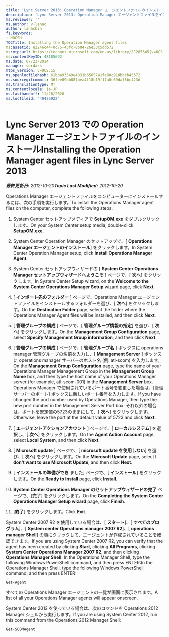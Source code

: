 ```yaml
---
title: 'Lync Server 2013: Operation Manager エージェントファイルのインストール'
description: 'Lync Server 2013: Operation Manager エージェントファイルをインストールしています。'
ms.reviewer: ''
ms.author: v-lanac
author: lanachin
f1.keywords:
- NOCSH
TOCTitle: Installing the Operation Manager agent files
ms:assetid: e2246c44-0c75-43fc-8b04-26e53c5dd572
ms:mtpsurl: https://technet.microsoft.com/en-us/library/JJ205345(v=OCS.15)
ms:contentKeyID: 48185692
ms.date: 07/23/2014
manager: serdars
mtps_version: v=OCS.15
ms.openlocfilehash: 61bba93549e4831b65657a1fe80c918bbcb45572
ms.sourcegitcommit: 36fee89bb887bea4f18b19f17a8c69daf5bc423d
ms.translationtype: MT
ms.contentlocale: ja-JP
ms.lasthandoff: 11/26/2020
ms.locfileid: "49426922"
---
```

# <a name="installing-the-operation-manager-agent-files-in-lync-server-2013"></a><span data-ttu-id="e344d-103">Lync Server 2013 での Operation Manager エージェントファイルのインストール</span><span class="sxs-lookup"><span data-stu-id="e344d-103">Installing the Operation Manager agent files in Lync Server 2013</span></span>

<div data-xmlns="http://www.w3.org/1999/xhtml">

<div class="topic" data-xmlns="http://www.w3.org/1999/xhtml" data-msxsl="urn:schemas-microsoft-com:xslt" data-cs="https://msdn.microsoft.com/">

<div data-asp="https://msdn2.microsoft.com/asp">



</div>

<div id="mainSection">

<div id="mainBody"><span data-ttu-id="e344d-104">

<span> </span></span><span class="sxs-lookup"><span data-stu-id="e344d-104">

<span> </span></span></span>

<span data-ttu-id="e344d-105">_**最終更新日:** 2012-10-20_</span><span class="sxs-lookup"><span data-stu-id="e344d-105">_**Topic Last Modified:** 2012-10-20_</span></span>

<span data-ttu-id="e344d-106">Operations Manager エージェントファイルをコンピューターにインストールするには、次の手順を実行します。</span><span class="sxs-lookup"><span data-stu-id="e344d-106">To install the Operations Manager agent files on the computer, complete the following steps.</span></span>

1.  <span data-ttu-id="e344d-107">System Center セットアップメディアで **SetupOM.exe** をダブルクリックします。</span><span class="sxs-lookup"><span data-stu-id="e344d-107">On your System Center setup media, double-click **SetupOM.exe**.</span></span>

2.  <span data-ttu-id="e344d-108">System Center Operation Manager のセットアップで、[ **Operations Manager エージェントのインストール**] をクリックします。</span><span class="sxs-lookup"><span data-stu-id="e344d-108">In System Center Operation Manager setup, click **Install Operations Manager Agent**.</span></span>

3.  <span data-ttu-id="e344d-109">System Center セットアップウィザードの [ **System Center Operations Manager セットアップウィザードへようこそ** ] ページで、[ **次へ**] をクリックします。</span><span class="sxs-lookup"><span data-stu-id="e344d-109">In System Center Setup wizard, on the **Welcome to the System Center Operations Manager Setup** wizard page, click **Next**.</span></span>

4.  <span data-ttu-id="e344d-110">[ **インポート先のフォルダー** ] ページで、Operations Manager エージェントファイルをインストールするフォルダーを選び、[ **次へ**] をクリックします。</span><span class="sxs-lookup"><span data-stu-id="e344d-110">On the **Destination Folder** page, select the folder where the Operations Manager Agent files will be installed, and then click **Next**.</span></span>

5.  <span data-ttu-id="e344d-111">[ **管理グループの構成** ] ページで、[ **管理グループ情報の指定**] を選び、[ **次へ**] をクリックします。</span><span class="sxs-lookup"><span data-stu-id="e344d-111">On the **Management Group Configuration** page, select **Specify Management Group information**, and then click **Next**.</span></span>

6.  <span data-ttu-id="e344d-112">[ **管理グループの構成** ] ページで、[ **管理グループ名** ] ボックスに operations manager 管理グループの名前を入力し、[ **Management Server** ] ボックスに operations manager サーバーのホスト名 (例: atl-scom) を入力します。</span><span class="sxs-lookup"><span data-stu-id="e344d-112">On the **Management Group Configuration** page, type the name of your Operations Manager Management Group in the **Management Group Name** box, and then type the host name of your Operations Manager server (for example, atl-scom-001) in the **Management Server** box.</span></span> <span data-ttu-id="e344d-113">Operations Manager で使用されているポート番号を変更した場合は、[管理サーバーのポート] ボックスに新しいポート番号を入力します。</span><span class="sxs-lookup"><span data-stu-id="e344d-113">If you have changed the port number used by Operations Manager, then type the new port number in the Management Server Port box.</span></span> <span data-ttu-id="e344d-114">それ以外の場合は、ポートを既定値の5723のままにして、[ **次へ**] をクリックします。</span><span class="sxs-lookup"><span data-stu-id="e344d-114">Otherwise, leave the port at the default value of 5723 and click **Next**.</span></span>

7.  <span data-ttu-id="e344d-115">[ **エージェントアクションアカウント** ] ページで、[ **ローカルシステム**] を選択し、[ **次へ**] をクリックします。</span><span class="sxs-lookup"><span data-stu-id="e344d-115">On the **Agent Action Account** page, select **Local System**, and then click **Next**.</span></span>

8.  <span data-ttu-id="e344d-116">[ **Microsoft update** ] ページで、[ **microsoft update を使用しない**] を選び、[ **次へ**] をクリックします。</span><span class="sxs-lookup"><span data-stu-id="e344d-116">On the **Microsoft Update** page, select **I don't want to use Microsoft Update**, and then click **Next**.</span></span>

9.  <span data-ttu-id="e344d-117">[ **インストールの準備ができ** ました] ページで、[ **インストール**] をクリックします。</span><span class="sxs-lookup"><span data-stu-id="e344d-117">On the **Ready to Install** page, click **Install**.</span></span>

10. <span data-ttu-id="e344d-118">**System Center Operations Manager のセットアップウィザードの完了** ページで、[**完了**] をクリックします。</span><span class="sxs-lookup"><span data-stu-id="e344d-118">On the **Completing the System Center Operations Manager Setup wizard** page, click **Finish**.</span></span>

11. <span data-ttu-id="e344d-119">[**終了**] をクリックします。</span><span class="sxs-lookup"><span data-stu-id="e344d-119">Click **Exit**.</span></span>

<span data-ttu-id="e344d-120">System Center 2007 R2 を使用している場合は、[ **スタート**]、[ **すべてのプログラム**]、[ **System center Operations manager 2007 R2**]、[ **operations manager Shell**] の順にクリックして、エージェントが作成されていることを確認できます。</span><span class="sxs-lookup"><span data-stu-id="e344d-120">If you are using System Center 2007 R2, you can verify that the agent has been created by clicking **Start**, clicking **All Programs**, clicking **System Center Operations Manager 2007 R2**, and then clicking **Operations Manager Shell**.</span></span> <span data-ttu-id="e344d-121">In the Operations Manager Shell, type the following Windows PowerShell command, and then press ENTER:</span><span class="sxs-lookup"><span data-stu-id="e344d-121">In the Operations Manager Shell, type the following Windows PowerShell command, and then press ENTER:</span></span>

    Get-Agent 

<span data-ttu-id="e344d-122">すべての Operations Manager エージェントの一覧が画面に表示されます。</span><span class="sxs-lookup"><span data-stu-id="e344d-122">A list of all your Operations Manager agents will appear onscreen.</span></span>

<span data-ttu-id="e344d-123">System Center 2012 を使っている場合は、次のコマンドを Operations 2012 Manager シェルから実行します。</span><span class="sxs-lookup"><span data-stu-id="e344d-123">If you are using System Center 2012, run this command from the Operations 2012 Manager Shell:</span></span>

    Get-SCOMAgent

<span data-ttu-id="e344d-124"></div>

<span> </span>

</div>

</div>

</span><span class="sxs-lookup"><span data-stu-id="e344d-124"></div>

<span> </span>

</div>

</div>

</span></span></div>

